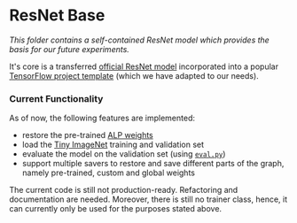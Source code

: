 # ResNet Base
_This folder contains a self-contained ResNet model which provides the basis for our future experiments._

It's core is a transferred
[official ResNet model](https://github.com/tensorflow/tensorflow/blob/master/tensorflow/contrib/slim/python/slim/nets/resnet_v2.py)
incorporated into a popular [TensorFlow project template](https://github.com/MrGemy95/Tensorflow-Project-Template)
(which we have adapted to our needs). 

### Current Functionality
As of now, the following features are implemented:
* restore the pre-trained [ALP weights](https://github.com/tensorflow/models/tree/master/research/adversarial_logit_pairing)
* load the [Tiny ImageNet](https://tiny-imagenet.herokuapp.com/) training and validation set
* evaluate the model on the validation set (using [`eval.py`](./mains/eval.py))
* support multiple savers to restore and save different parts of the graph, namely pre-trained, custom and global weights

The current code is still not production-ready. Refactoring and documentation are needed. 
Moreover, there is still no trainer class, hence, it can currently only be used for the purposes
stated above.

